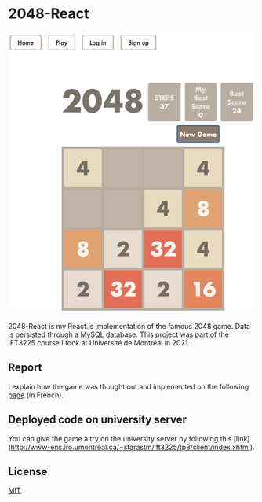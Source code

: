 # 2048-React

![2048](2048.png?raw=true "2048")

2048-React is my React.js implementation of the famous 2048 game. Data is persisted through a MySQL database. This project was part of the IFT3225 course I took at Université de Montréal in 2021.

## Report

I explain how the game was thought out and implemented on the following [page](http://www-ens.iro.umontreal.ca/~starastm/ift3225/tp3/Rapport/Rapport-tp3.xhtml) (in French).



## Deployed code on university server

You can give the game a try on the university server by following this [link]
(http://www-ens.iro.umontreal.ca/~starastm/ift3225/tp3/client/index.xhtml).



## License
[MIT](https://choosealicense.com/licenses/mit/) 
